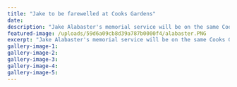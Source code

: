```yaml
---
title: "Jake to be farewelled at Cooks Gardens"
date: 
description: "Jake Alabaster's memorial service will be on the same Cooks Gardens field where he won the 2016 Premier club championship with Border last year..."
featured-image: /uploads/59d6a09cb8d39a787b0000f4/alabaster.PNG
excerpt: "Jake Alabaster's memorial service will be on the same Cooks Gardens field where he won the 2016 Premier club championship with Border last year."
gallery-image-1: 
gallery-image-2: 
gallery-image-3: 
gallery-image-4: 
gallery-image-5: 
---
```

